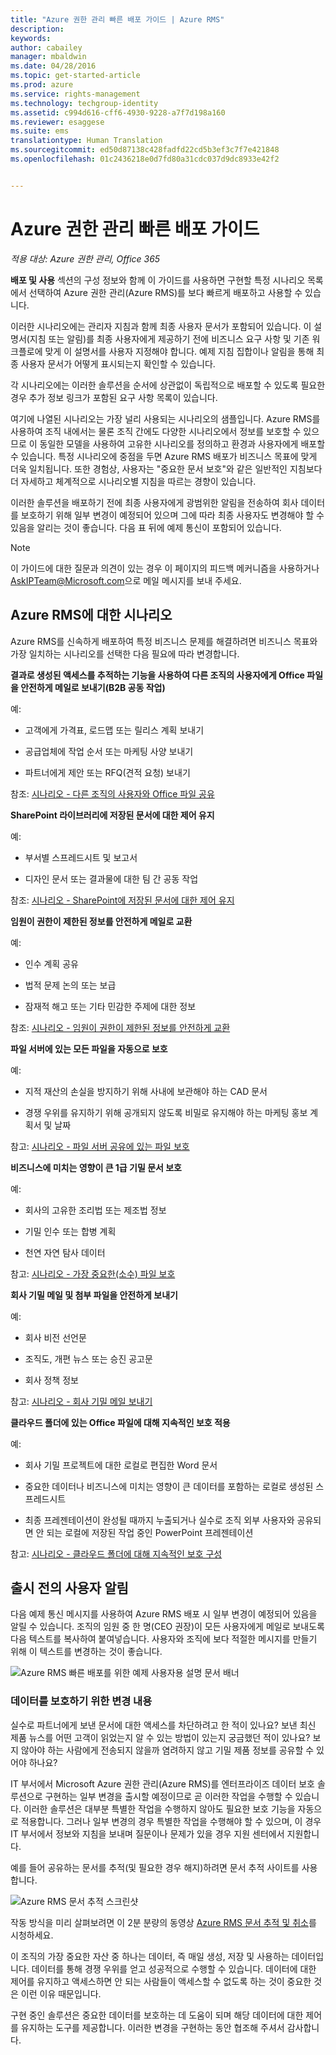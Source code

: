 ```yaml
---
title: "Azure 권한 관리 빠른 배포 가이드 | Azure RMS"
description: 
keywords: 
author: cabailey
manager: mbaldwin
ms.date: 04/28/2016
ms.topic: get-started-article
ms.prod: azure
ms.service: rights-management
ms.technology: techgroup-identity
ms.assetid: c994d616-cff6-4930-9228-a7f7d198a160
ms.reviewer: esaggese
ms.suite: ems
translationtype: Human Translation
ms.sourcegitcommit: ed50d87138c428fadfd22cd5b3ef3c7f7e421848
ms.openlocfilehash: 01c2436218e0d7fd80a31cdc037d9dc8933e42f2


---
```


# Azure 권한 관리 빠른 배포 가이드

*적용 대상: Azure 권한 관리, Office 365*

**배포 및 사용** 섹션의 구성 정보와 함께 이 가이드를 사용하면 구현할 특정 시나리오 목록에서 선택하여 Azure 권한 관리(Azure RMS)를 보다 빠르게 배포하고 사용할 수 있습니다.

이러한 시나리오에는 관리자 지침과 함께 최종 사용자 문서가 포함되어 있습니다. 이 설명서(지침 또는 알림)를 최종 사용자에게 제공하기 전에 비즈니스 요구 사항 및 기존 워크플로에 맞게 이 설명서를 사용자 지정해야 합니다. 예제 지침 집합이나 알림을 통해 최종 사용자 문서가 어떻게 표시되는지 확인할 수 있습니다.

각 시나리오에는 이러한 솔루션을 순서에 상관없이 독립적으로 배포할 수 있도록 필요한 경우 추가 정보 링크가 포함된 요구 사항 목록이 있습니다.

여기에 나열된 시나리오는 가장 널리 사용되는 시나리오의 샘플입니다. Azure RMS를 사용하여 조직 내에서는 물론 조직 간에도 다양한 시나리오에서 정보를 보호할 수 있으므로 이 동일한 모델을 사용하여 고유한 시나리오를 정의하고 환경과 사용자에게 배포할 수 있습니다. 특정 시나리오에 중점을 두면 Azure RMS 배포가 비즈니스 목표에 맞게 더욱 일치됩니다. 또한 경험상, 사용자는 "중요한 문서 보호"와 같은 일반적인 지침보다 더 자세하고 체계적으로 시나리오별 지침을 따르는 경향이 있습니다.

이러한 솔루션을 배포하기 전에 최종 사용자에게 광범위한 알림을 전송하여 회사 데이터를 보호하기 위해 일부 변경이 예정되어 있으며 그에 따라 최종 사용자도 변경해야 할 수 있음을 알리는 것이 좋습니다. 다음 표 뒤에 예제 통신이 포함되어 있습니다.

> [!NOTE]
> 이 가이드에 대한 질문과 의견이 있는 경우 이 페이지의 피드백 메커니즘을 사용하거나 [AskIPTeam@Microsoft.com](mailto:%20askipteam@microsoft.com?subject=Rapid%20Deployment%20Guide%20feedback)으로 메일 메시지를 보내 주세요.

## Azure RMS에 대한 시나리오
Azure RMS를 신속하게 배포하여 특정 비즈니스 문제를 해결하려면 비즈니스 목표와 가장 일치하는 시나리오를 선택한 다음 필요에 따라 변경합니다.



**결과로 생성된 액세스를 추적하는 기능을 사용하여 다른 조직의 사용자에게 Office 파일을 안전하게 메일로 보내기(B2B 공동 작업)**

예:

- 고객에게 가격표, 로드맵 또는 릴리스 계획 보내기

- 공급업체에 작업 순서 또는 마케팅 사양 보내기

- 파트너에게 제안 또는 RFQ(견적 요청) 보내기

참조: [시나리오 - 다른 조직의 사용자와 Office 파일 공유](scenario-share-office-file-externally.md)

**SharePoint 라이브러리에 저장된 문서에 대한 제어 유지**

예:

- 부서별 스프레드시트 및 보고서

- 디자인 문서 또는 결과물에 대한 팀 간 공동 작업

참조: [시나리오 - SharePoint에 저장된 문서에 대한 제어 유지](scenario-sharepoint.md)

**임원이 권한이 제한된 정보를 안전하게 메일로 교환**

예:

- 인수 계획 공유

- 법적 문제 논의 또는 보급

- 잠재적 해고 또는 기타 민감한 주제에 대한 정보

참조: [시나리오 - 임원이 권한이 제한된 정보를 안전하게 교환](scenario-executives-email.md)

**파일 서버에 있는 모든 파일을 자동으로 보호**

예:

- 지적 재산의 손실을 방지하기 위해 사내에 보관해야 하는 CAD 문서

- 경쟁 우위를 유지하기 위해 공개되지 않도록 비밀로 유지해야 하는 마케팅 홍보 계획서 및 날짜

참고: [시나리오 - 파일 서버 공유에 있는 파일 보호](scenario-fci.md)

**비즈니스에 미치는 영향이 큰 1급 기밀 문서 보호**

예:

- 회사의 고유한 조리법 또는 제조법 정보

- 기밀 인수 또는 합병 계획

- 천연 자연 탐사 데이터

참고: [시나리오 - 가장 중요한(소수) 파일 보호](scenario-secure-most-valuable-files.md)

**회사 기밀 메일 및 첨부 파일을 안전하게 보내기**

예:

- 회사 비전 선언문

- 조직도, 개편 뉴스 또는 승진 공고문

- 회사 정책 정보

참고: [시나리오 - 회사 기밀 메일 보내기](scenario-company-confidential-email.md)

**클라우드 폴더에 있는 Office 파일에 대해 지속적인 보호 적용**

예:

- 회사 기밀 프로젝트에 대한 로컬로 편집한 Word 문서

- 중요한 데이터나 비즈니스에 미치는 영향이 큰 데이터를 포함하는 로컬로 생성된 스프레드시트

- 최종 프레젠테이션이 완성될 때까지 누출되거나 실수로 조직 외부 사용자와 공유되면 안 되는 로컬에 저장된 작업 중인 PowerPoint 프레젠테이션

참고: [시나리오 - 클라우드 폴더에 대해 지속적인 보호 구성](scenario-work-folders.md)




## 출시 전의 사용자 알림
다음 예제 통신 메시지를 사용하여 Azure RMS 배포 시 일부 변경이 예정되어 있음을 알릴 수 있습니다. 조직의 임원 중 한 명(CEO 권장)이 모든 사용자에게 메일로 보내도록 다음 텍스트를 복사하여 붙여넣습니다. 사용자와 조직에 보다 적절한 메시지를 만들기 위해 이 텍스트를 변경하는 것이 좋습니다.

![Azure RMS 빠른 배포를 위한 예제 사용자용 설명 문서 배너](../media/AzRMS_ExampleBanner.png)

### 데이터를 보호하기 위한 변경 내용
실수로 파트너에게 보낸 문서에 대한 액세스를 차단하려고 한 적이 있나요? 보낸 최신 제품 뉴스를 어떤 고객이 읽었는지 알 수 있는 방법이 있는지 궁금했던 적이 있나요? 보지 않아야 하는 사람에게 전송되지 않을까 염려하지 않고 기밀 제품 정보를 공유할 수 있어야 하나요?

IT 부서에서 Microsoft Azure 권한 관리(Azure RMS)를 엔터프라이즈 데이터 보호 솔루션으로 구현하는 일부 변경을 출시할 예정이므로 곧 이러한 작업을 수행할 수 있습니다. 이러한 솔루션은 대부분 특별한 작업을 수행하지 않아도 필요한 보호 기능을 자동으로 적용합니다. 그러나 일부 변경의 경우 특별한 작업을 수행해야 할 수 있으며, 이 경우 IT 부서에서 정보와 지침을 보내며 질문이나 문제가 있을 경우 지원 센터에서 지원합니다.

예를 들어 공유하는 문서를 추적(및 필요한 경우 해지)하려면 문서 추적 사이트를 사용합니다.

![Azure RMS 문서 추적 스크린샷](../media/AzRMS_Tutorial_5_Screenshots.png)

작동 방식을 미리 살펴보려면 이 2분 분량의 동영상 [Azure RMS 문서 추적 및 취소](https://channel9.msdn.com/Series/Information-Protection/Azure-RMS-Document-Tracking-and-Revocation)를 시청하세요.

이 조직의 가장 중요한 자산 중 하나는 데이터, 즉 매일 생성, 저장 및 사용하는 데이터입니다. 데이터를 통해 경쟁 우위를 얻고 성공적으로 수행할 수 있습니다. 데이터에 대한 제어를 유지하고 액세스하면 안 되는 사람들이 액세스할 수 없도록 하는 것이 중요한 것은 이런 이유 때문입니다.

구현 중인 솔루션은 중요한 데이터를 보호하는 데 도움이 되며 해당 데이터에 대한 제어를 유지하는 도구를 제공합니다. 이러한 변경을 구현하는 동안 협조해 주셔서 감사합니다.




<!--HONumber=Jun16_HO4-->


